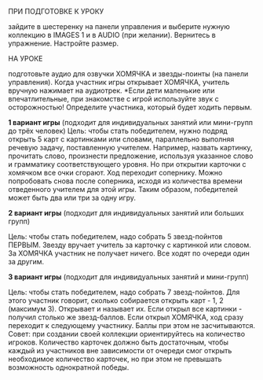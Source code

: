 ПРИ ПОДГОТОВКЕ К УРОКУ

зайдите в шестеренку на панели управления и выберите нужную коллекцию в IMAGES 1 и в AUDIO (при желании). Вернитесь в упражнение. Настройте размер. 

НА УРОКЕ

подготовьте аудио для озвучки ХОМЯЧКА и звезды-поинты (на панели управления). Когда участник игры открывает ХОМЯЧКА, учитель вручную нажимает на аудиотрек. *Если дети маленькие или впечатлительные, при знакомстве с игрой используйте звук с осторожностью!
Определите участника, который будет ходить первым.

**1 вариант игры** (подходит для индивидуальных занятий или мини-групп до трёх человек)
Цель: чтобы стать победителем, нужно подряд открыть 5 карт с картинками или словами, параллельно выполняя речевую задачу, поставленную учителем. Например,
назвать картинку, прочитать слово, произнести предложение, используя указанное слово и грамматику соответствующего уровня.
Но при открытии карточки с хомячком все очки сгорают. Ход переходит сопернику. Можно попробовать снова после соперника, исходя из количества времени отведенного учителем для этой игры. Таким образом, победителей может быть два или три за одну игру.

**2 вариант игры** (подходит для индивидуальных занятий или больших групп)

Цель: чтобы стать победителем, надо собрать 5 звезд-пойнтов ПЕРВЫМ. Звезду вручает учитель за карточку с картинкой или словом. За ХОМЯЧКА участник не получает ничего. Все ходят по очереди один за другим.

**3 вариант игры** (подходит для индивидуальных занятий и мини-групп)

Цель: чтобы стать победителем, надо собрать 7 звезд-пойнтов. Для этого участник говорит, сколько собирается открыть карт - 1, 2 (максимум 3). Открывает и называет их. Если открыл все картинки - получил столько же звезд-баллов. Если открыл ХОМЯЧКА, ход сразу переходит к следующему участнику. Баллы при этом не засчитываются. 
Совет: при создании своей коллекции ориентируйтесь на количество игроков. Количество карточек должно быть достаточным, чтобы каждый из участников вне зависимости от очереди смог открыть необходимое количество карточек, но при этом не превышать возможность однократной победы. 
